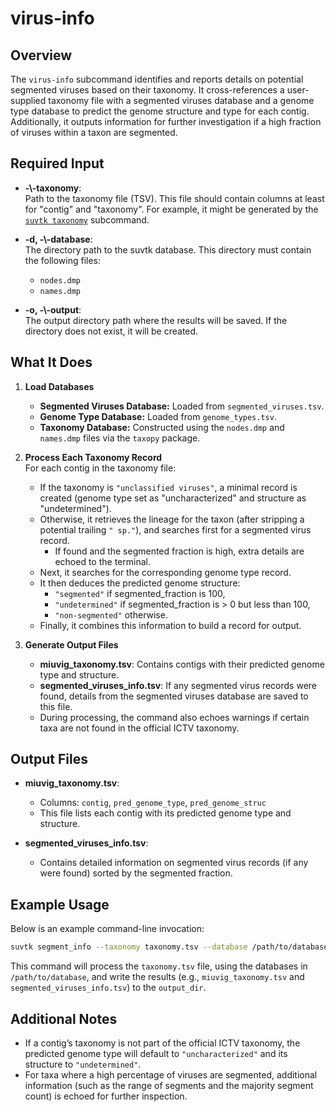 # virus-info

## Overview

The `virus-info` subcommand identifies and reports details on potential segmented viruses based on their taxonomy. It cross-references a user-supplied taxonomy file with a segmented viruses database and a genome type database to predict the genome structure and type for each contig. Additionally, it outputs information for further investigation if a high fraction of viruses within a taxon are segmented.

## Required Input

- **-\\\-taxonomy**:  
  Path to the taxonomy file (TSV). This file should contain columns at least for "contig" and "taxonomy". For example, it might be generated by the [`suvtk taxonomy`](taxonomy.md) subcommand.

- **-d, -\\\-database**:  
  The directory path to the suvtk database. This directory must contain the following files:
  - `nodes.dmp`
  - `names.dmp`

- **-o, -\\\-output**:  
  The output directory path where the results will be saved. If the directory does not exist, it will be created.

## What It Does

1. **Load Databases**  
   - **Segmented Viruses Database:** Loaded from `segmented_viruses.tsv`.
   - **Genome Type Database:** Loaded from `genome_types.tsv`.
   - **Taxonomy Database:** Constructed using the `nodes.dmp` and `names.dmp` files via the `taxopy` package.

2. **Process Each Taxonomy Record**  
   For each contig in the taxonomy file:
   - If the taxonomy is `"unclassified viruses"`, a minimal record is created (genome type set as "uncharacterized" and structure as "undetermined").
   - Otherwise, it retrieves the lineage for the taxon (after stripping a potential trailing `" sp."`), and searches first for a segmented virus record.  
     - If found and the segmented fraction is high, extra details are echoed to the terminal.
   - Next, it searches for the corresponding genome type record.
   - It then deduces the predicted genome structure:
     - `"segmented"` if segmented_fraction is 100,
     - `"undetermined"` if segmented_fraction is > 0 but less than 100,
     - `"non-segmented"` otherwise.
   - Finally, it combines this information to build a record for output.

3. **Generate Output Files**  
   - **miuvig_taxonomy.tsv**: Contains contigs with their predicted genome type and structure.
   - **segmented_viruses_info.tsv**: If any segmented virus records were found, details from the segmented viruses database are saved to this file.
   - During processing, the command also echoes warnings if certain taxa are not found in the official ICTV taxonomy.

## Output Files

- **miuvig_taxonomy.tsv**:
  - Columns: `contig`, `pred_genome_type`, `pred_genome_struc`
  - This file lists each contig with its predicted genome type and structure.

- **segmented_viruses_info.tsv**:
  - Contains detailed information on segmented virus records (if any were found) sorted by the segmented fraction.

## Example Usage

Below is an example command-line invocation:

```bash
suvtk segment_info --taxonomy taxonomy.tsv --database /path/to/database --output output_dir
```

This command will process the `taxonomy.tsv` file, using the databases in `/path/to/database`, and write the results (e.g., `miuvig_taxonomy.tsv` and `segmented_viruses_info.tsv`) to the `output_dir`.

## Additional Notes

- If a contig’s taxonomy is not part of the official ICTV taxonomy, the predicted genome type will default to `"uncharacterized"` and its structure to `"undetermined"`.
- For taxa where a high percentage of viruses are segmented, additional information (such as the range of segments and the majority segment count) is echoed for further inspection.